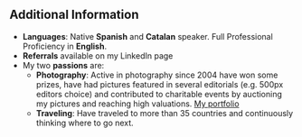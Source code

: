 ## Additional Information

- **Languages**: Native **Spanish** and **Catalan** speaker. Full Professional Proficiency in **English**.
- **Referrals** available on my LinkedIn page
- My two **passions** are:
  - **Photography**: Active in photography since 2004 have won some prizes, have had pictures featured in several editorials (e.g. 500px editors choice) and contributed to charitable events by auctioning my pictures and reaching high valuations. [My portfolio](http://500px.com/gamell)
  - **Traveling**: Have traveled to more than 35 countries and continuously thinking where to go next.
